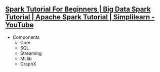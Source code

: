 ## [Spark Tutorial For Beginners | Big Data Spark Tutorial | Apache Spark Tutorial | Simplilearn - YouTube](https://www.youtube.com/watch?v=QaoJNXW6SQo)

* Components
  * Core
  * SQL
  * Streaming
  * MLlib
  * GraphX